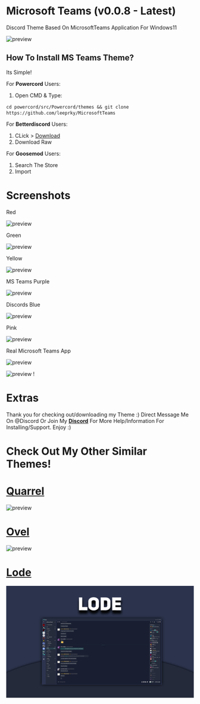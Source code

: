 # Microsoft Teams (v0.0.8 - Latest)
Discord Theme Based On MicrosoftTeams Application For Windows11

![preview](https://cdn.discordapp.com/attachments/826113708957761556/878973579084062730/unknown.png)

## How To Install MS Teams Theme?

Its Simple!

For **Powercord** Users:

1. Open CMD & Type:

```
cd powercord/src/Powercord/themes && git clone https://github.com/leeprky/MicrosoftTeams
```

For **Betterdiscord** Users:

1. CLick > [Download](https://raw.githubusercontent.com/leeprky/MicrosoftTeams/main/source/support/betterdiscord/MicrosftsoftTeams.theme.css)
2. Download Raw

For **Goosemod** Users:

1. Search The Store
2. Import

# Screenshots

Red

![preview](https://cdn.discordapp.com/attachments/826113708957761556/878971482745765908/unknown.png)

Green

![preview](https://cdn.discordapp.com/attachments/826113708957761556/878971599997530172/unknown.png)

Yellow

![preview](https://cdn.discordapp.com/attachments/826113708957761556/878971692922339349/unknown.png)

MS Teams Purple

![preview](https://cdn.discordapp.com/attachments/826113708957761556/878971994824118292/unknown.png)

Discords Blue

![preview](https://cdn.discordapp.com/attachments/826113708957761556/878972236822888458/unknown.png)


Pink

![preview](https://cdn.discordapp.com/attachments/826113708957761556/878973056473792542/unknown.png)

Real Microsoft Teams App

![preview](https://i.imgur.com/PZCD00d.png)

![preview](https://i.imgur.com/XLoe8zq.png)
!

# Extras 

Thank you for checking out/downloading my Theme :)
Direct Message Me On @Discord Or Join My **[Discord](https://discord.gg/Ff3rqAYB89)** For More Help/Information For Installing/Support. Enjoy :)

# Check Out My Other Similar Themes!

# **[Quarrel](https://github.com/leeprky/Quarrel)**
![preview](https://camo.githubusercontent.com/f65b3dfef1529b172f324d59223aace8bd5b24fbbc3120c265db848224ab53c8/68747470733a2f2f692e696d6775722e636f6d2f51686832526e552e6a7067)

# **[Ovel](https://github.com/leeprky/Ovel)**
![preview](https://camo.githubusercontent.com/a42ac5b90609f79eb3cd117b6ba55351ed970c9c102ff1b37c8092693a36c871/68747470733a2f2f692e696d6775722e636f6d2f5a777543537a632e706e67)

# **[Lode](https://github.com/leeprky/Lode)**
![preview](https://raw.githubusercontent.com/leeprky/Lode/main/default/images/PreviewEdit.jpg)

